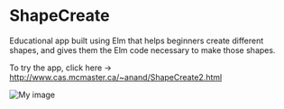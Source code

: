# ShapeCreate
Educational app built using Elm that helps beginners create different shapes, and gives them the Elm code necessary to make those shapes.

To try the app, click here -> http://www.cas.mcmaster.ca/~anand/ShapeCreate2.html

![My image](http://levin-noro.github.io/images/ShapeCreate.PNG)

